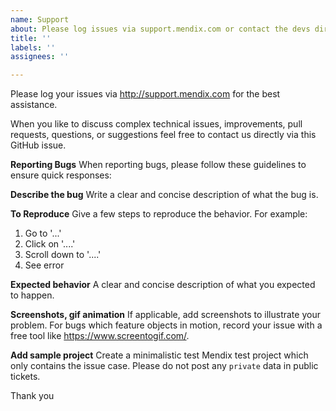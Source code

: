 ```yaml
---
name: Support
about: Please log issues via support.mendix.com or contact the devs directly here
title: ''
labels: ''
assignees: ''

---
```


Please log your issues via http://support.mendix.com for the best assistance.

When you like to discuss complex technical issues, improvements, pull requests, questions, or suggestions feel free to contact us directly via this GitHub issue. 

**Reporting Bugs**
When reporting bugs, please follow these guidelines to ensure quick responses: 

**Describe the bug**
Write a clear and concise description of what the bug is.

**To Reproduce**
Give a few steps to reproduce the behavior. For example:
1. Go to '...'
2. Click on '....'
3. Scroll down to '....'
4. See error

**Expected behavior**
A clear and concise description of what you expected to happen.

**Screenshots, gif animation**
If applicable, add screenshots to illustrate your problem. For bugs which feature objects in motion, record your issue with a free tool like https://www.screentogif.com/.

**Add sample project**
Create a minimalistic test Mendix test project which only contains the issue case. Please do not post any `private` data in public tickets.

Thank you

